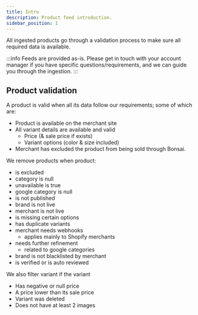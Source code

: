 ```yaml
---
title: Intro
description: Product feed introduction.
sidebar_position: 1
---
```


All ingested products go through a validation process to make sure all required data is available.

:::info
Feeds are provided as-is. Please get in touch with your account manager if you have specific questions/requirements, and we can guide you through the ingestion.
:::

## Product validation

A product is valid when all its data follow our requirements; some of which are:

- Product is available on the merchant site
- All variant details are available and valid
  - Price (& sale price if exists)
  - Variant options (color & size included)
- Merchant has excluded the product from being sold through Bonsai.

We remove products when product:

- is excluded
- category is null
- unavailable is true
- google category is null
- is not published
- brand is not live
- merchant is not live
- is missing certain options
- has duplicate variants
- merchant needs webhooks
  - applies mainly to Shopify merchants
- needs further refinement
  - related to google categories
- brand is not blacklisted by merchant
- is verified or is auto reviewed

We also filter variant if the variant

- Has negative or null price
- A price lower than its sale price
- Variant was deleted
- Does not have at least 2 images
